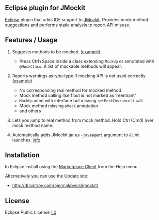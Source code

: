 Eclipse plugin for JMockit
--
[Eclipse](http://www.eclipse.org) plugin that adds IDE support to [JMockit](https://code.google.com/p/jmockit/). Provides mock method suggestions and performs static analysis to report API misuse.


Features / Usage
--
1. Suggests methods to be mocked. ([example](https://github.com/ajermakovics/eclipse-jmockit-assist/raw/gh-pages/images/jmockit_eclipse_autocomplete.png))
	* Press Ctrl+Space inside a class extending `MockUp` or annotated with `@MockClass`. A list of mockable methods will appear.


2. Reports warnings as-you-type if mocking API is not used correctly ([example](https://github.com/ajermakovics/eclipse-jmockit-assist/raw/gh-pages/images/jmockit_errors.png))
	* No corresponding real method for mocked method
	* Mock method calling itself but is not marked as 'reentrant'
	* `MockUp` used with interface but missing `getMockInstance()` call
	* Mock method missing `@Mock` annotation 
	* and others

3. Lets you jump to real method from mock method. Hold Ctrl (Cmd) over mock method name.

4. Automatically adds JMockit jar as `-javaagent` argument to JUnit launches. [info](http://jmockit.org/gettingStarted.html)


Installation
--
In Eclipse instlall using the [Marketplace Client](http://marketplace.eclipse.org/content/jmockit-eclipse) from the Help menu

Alternatively you can use the Update site:
 - http://dl.bintray.com/ajermakovics/jmockit/


License
--
Eclipse Public License [1.0](http://www.eclipse.org/legal/epl-v10.html)

